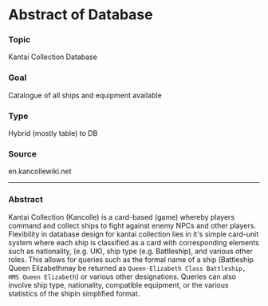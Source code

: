 # Abstract of Database

### Topic

Kantai Collection Database

### Goal

Catalogue of all ships and equipment available

### Type

Hybrid (mostly table) to DB

### Source

en.kancollewiki.net

---

### Abstract

Kantai Collection (Kancolle) is a card-based (game) whereby players command and collect ships to fight against enemy NPCs and other players. Flexibility in database design for kantai collection lies in it's simple card-unit system where each ship is classified as a card with corresponding elements such as nationality, (e.g. UK), ship type (e.g. Battleship), and various other roles. This allows for queries such as the formal name of a ship (Battleship Queen Elizabethmay be returned as `Queen-Elizabeth Class Battleship, HMS Queen Elizabeth`) or various other designations. Queries can also involve ship type, nationality, compatible equipment, or the various statistics of the shipin simplified format.



